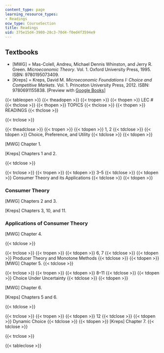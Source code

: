 ```yaml
---
content_type: page
learning_resource_types:
- Readings
ocw_type: CourseSection
title: Readings
uid: 375e15d4-3980-28c3-70d4-f0ed4f3594e9
---
```


Textbooks
---------

*   \[MWG\] = Mas-Colell, Andreu, Michael Dennis Whinston, and Jerry R. Green. _Microeconomic Theory_. Vol. 1. Oxford University Press, 1995. ISBN: 9780195073409.
*   \[Kreps\] = Kreps, David M. _Microeconomic Foundations I: Choice and Competitive Markets_. Vol. 1. Princeton University Press, 2012. ISBN: 9780691155838. \[Preview with [Google Books](http://books.google.com/books?id=8tW9KAnkx04C&pg=PAfrontcover)\]

{{< tableopen >}}
{{< theadopen >}}
{{< tropen >}}
{{< thopen >}}
LEC #
{{< thclose >}}
{{< thopen >}}
TOPICS
{{< thclose >}}
{{< thopen >}}
READINGS
{{< thclose >}}

{{< trclose >}}

{{< theadclose >}}
{{< tropen >}}
{{< tdopen >}}
1, 2
{{< tdclose >}}
{{< tdopen >}}
Choice, Preference, and Utility
{{< tdclose >}}
{{< tdopen >}}


\[MWG\] Chapter 1.

\[Kreps\] Chapters 1 and 2.


{{< tdclose >}}

{{< trclose >}}
{{< tropen >}}
{{< tdopen >}}
3–5
{{< tdclose >}}
{{< tdopen >}}
Consumer Theory and its Applications
{{< tdclose >}}
{{< tdopen >}}


### Consumer Theory

\[MWG\] Chapters 2 and 3.

\[Kreps\] Chapters 3, 10, and 11.

### Applications of Consumer Theory

\[MWG\] Chapter 4.


{{< tdclose >}}

{{< trclose >}}
{{< tropen >}}
{{< tdopen >}}
6, 7
{{< tdclose >}}
{{< tdopen >}}
Producer Theory and Monotone Methods
{{< tdclose >}}
{{< tdopen >}}
\[MWG\] Chapter 5.
{{< tdclose >}}

{{< trclose >}}
{{< tropen >}}
{{< tdopen >}}
8–11
{{< tdclose >}}
{{< tdopen >}}
Choice Under Uncertainty
{{< tdclose >}}
{{< tdopen >}}


\[MWG\] Chapter 6.

\[Kreps\] Chapters 5 and 6.


{{< tdclose >}}

{{< trclose >}}
{{< tropen >}}
{{< tdopen >}}
12
{{< tdclose >}}
{{< tdopen >}}
Dynamic Choice
{{< tdclose >}}
{{< tdopen >}}
\[Kreps\] Chapter 7.
{{< tdclose >}}

{{< trclose >}}

{{< tableclose >}}